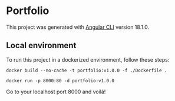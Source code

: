 # Portfolio

This project was generated with [Angular CLI](https://github.com/angular/angular-cli) version 18.1.0.

## Local environment

To run this project in a dockerized environment, follow these steps:

```console
docker build --no-cache -t portfolio:v1.0.0 -f ./Dockerfile .
```

```console
docker run -p 8000:80 -d portfolio:v1.0.0
```

Go to your localhost port 8000 and voilà!

